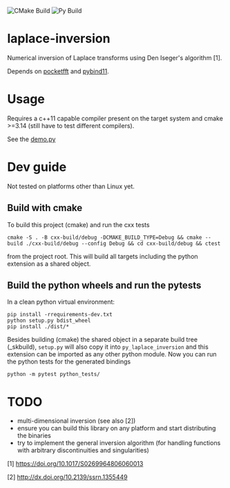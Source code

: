 ![CMake Build](https://github.com/serban-badila/laplace-inversion/actions/workflows/cmake.yml/badge.svg)
![Py Build](https://github.com/serban-badila/laplace-inversion/actions/workflows/pytest.yml/badge.svg)


# laplace-inversion
Numerical inversion of Laplace transforms using Den Iseger's algorithm [1].

Depends on [pocketfft](https://gitlab.mpcdf.mpg.de/mtr/pocketfft/-/tree/cpp) and [pybind11](https://github.com/pybind/pybind11).


# Usage
Requires a c++11 capable compiler present on the target system and cmake >=3.14 (still have to test different compilers).

See the [demo.py](py_laplace_inversion/demo.py)

# Dev guide

Not tested on platforms other than Linux yet.

## Build with cmake 
To build this project (cmake) and run the cxx tests

```
cmake -S . -B cxx-build/debug -DCMAKE_BUILD_TYPE=Debug && cmake --build ./cxx-build/debug --config Debug && cd cxx-build/debug && ctest
```

from the project root. This will build all targets including the python extension as a shared object.


## Build the python wheels and run the pytests

In a clean python virtual environment: 

```
pip install -rrequirements-dev.txt
python setup.py bdist_wheel
pip install ./dist/*
```

Besides building (cmake) the shared object in a separate build tree (_skbuild), `setup.py` will also copy it into `py_laplace_inversion` and this extension can be imported as any other python module. 
Now you can run the python tests for the generated bindings

```
python -m pytest python_tests/
```

# TODO
 - multi-dimensional inversion (see also [2])
 - ensure you can build this library on any platform and start distributing the binaries 
 - try to implement the general inversion algorithm (for handling functions with arbitrary discontinuities and singularities)

 [1] https://doi.org/10.1017/S0269964806060013

 [2] http://dx.doi.org/10.2139/ssrn.1355449 
